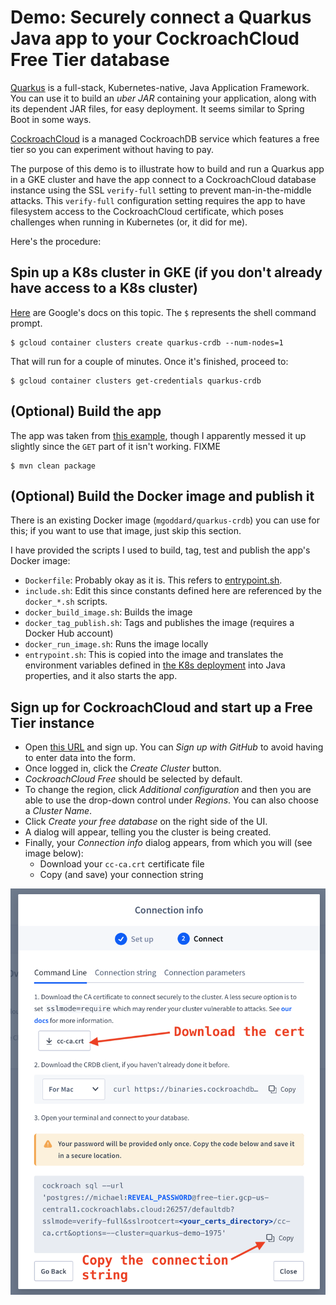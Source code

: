 # Demo: Securely connect a Quarkus Java app to your CockroachCloud Free Tier database

[Quarkus](https://quarkus.io) is a full-stack, Kubernetes-native, Java
Application Framework. You can use it to build an _uber JAR_ containing your
application, along with its dependent JAR files, for easy deployment. It seems
similar to Spring Boot in some ways.

[CockroachCloud](https://www.cockroachlabs.com/product/cockroachcloud/) is a
managed CockroachDB service which features a free tier so you can experiment
without having to pay.

The purpose of this demo is to illustrate how to build and run a Quarkus app in
a GKE cluster and have the app connect to a CockroachCloud database instance
using the SSL `verify-full` setting to prevent man-in-the-middle attacks.  This
`verify-full` configuration setting requires the app to have filesystem access
to the CockroachCloud certificate, which poses challenges when running in
Kubernetes (or, it did for me).

Here's the procedure:

## Spin up a K8s cluster in GKE (if you don't already have access to a K8s cluster)

[Here](https://cloud.google.com/kubernetes-engine/docs/quickstart) are Google's
docs on this topic.  The `$` represents the shell command prompt.

```
$ gcloud container clusters create quarkus-crdb --num-nodes=1
```

That will run for a couple of minutes.  Once it's finished, proceed to:

```
$ gcloud container clusters get-credentials quarkus-crdb
```

## (Optional) Build the app

The app was taken from [this example](https://www.coding-daddy.xyz/node/45),
though I apparently messed it up slightly since the `GET` part of it isn't
working. FIXME

```
$ mvn clean package
```

## (Optional) Build the Docker image and publish it

There is an existing Docker image (`mgoddard/quarkus-crdb`) you can use for this; if you want
to use that image, just skip this section.

I have provided the scripts I used to build, tag, test and publish the app's Docker image:

* `Dockerfile`: Probably okay as it is. This refers to [entrypoint.sh](./entrypoint.sh).
* `include.sh`: Edit this since constants defined here are referenced by the `docker_*.sh` scripts.
* `docker_build_image.sh`: Builds the image
* `docker_tag_publish.sh`: Tags and publishes the image (requires a Docker Hub account)
* `docker_run_image.sh`: Runs the image locally
* `entrypoint.sh`: This is copied into the image and translates the environment variables defined in
  [the K8s deployment](./quarkus-crdb.yaml) into Java properties, and it also starts the app.

## Sign up for CockroachCloud and start up a Free Tier instance

* Open [this URL](https://cockroachlabs.cloud/signup) and sign up.  You can _Sign up with GitHub_ to
avoid having to enter data into the form.
* Once logged in, click the _Create Cluster_ button.
* _CockroachCloud Free_ should be selected by default.
* To change the region, click _Additional configuration_ and then you are able to use the drop-down
control under _Regions_.  You can also choose a _Cluster Name_.
* Click _Create your free database_ on the right side of the UI.
* A dialog will appear, telling you the cluster is being created.
* Finally, your _Connection info_ dialog appears, from which you will (see image below):
  - Download your `cc-ca.crt` certificate file
  - Copy (and save) your connection string

![Connection info dialog](./CC_connection_UI.png)


